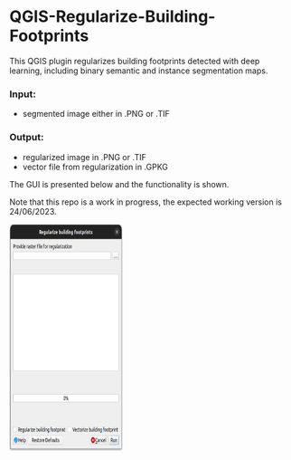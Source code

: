 # QGIS-Regularize-Building-Footprints
This QGIS plugin regularizes building footprints detected with deep learning, including binary semantic and instance segmentation maps.

### Input:
- segmented image either in .PNG or .TIF

### Output:
- regularized image in .PNG or .TIF
- vector file from regularization in .GPKG

The GUI is presented below and the functionality is shown.


Note that this repo is a work in progress, the expected working version is 24/06/2023.

<img
  src="https://github.com/s1m0nS/QGIS-Regularize-Building-Footprints/blob/main/img/plugin-gui.png"
  alt="The plugin GUI"
  title="The user interface of the plugin"
  width="200" height="400"
  style="display: inline-block; margin: 0 auto; max-width: 300px">

